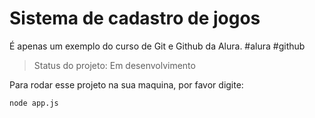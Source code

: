 # Sistema de cadastro de jogos

É apenas um exemplo do curso de Git e Github da Alura. 
#alura #github
> Status do projeto: Em desenvolvimento

Para rodar esse projeto na sua maquina, por favor digite: 

```
node app.js

```
